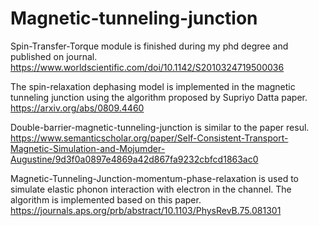 # Magnetic-tunneling-junction


Spin-Transfer-Torque module is finished during my phd degree and published on journal.
https://www.worldscientific.com/doi/10.1142/S2010324719500036

The spin-relaxation dephasing model is implemented in the magnetic tunneling junction using the algorithm proposed by Supriyo Datta paper.
https://arxiv.org/abs/0809.4460


Double-barrier-magnetic-tunneling-junction is similar to the paper resul.
https://www.semanticscholar.org/paper/Self-Consistent-Transport-Magnetic-Simulation-and-Mojumder-Augustine/9d3f0a0897e4869a42d867fa9232cbfcd1863ac0



Magnetic-Tunneling-Junction-momentum-phase-relaxation is used to simulate elastic phonon interaction with electron in the channel. The algorithm is implemented based on this paper. https://journals.aps.org/prb/abstract/10.1103/PhysRevB.75.081301
